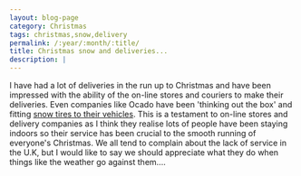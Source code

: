 ```yaml
---
layout: blog-page
category: Christmas
tags: christmas,snow,delivery
permalink: /:year/:month/:title/
title: Christmas snow and deliveries...
description: |
---
```


I have had a lot of deliveries in the run up to Christmas and have been impressed with the ability of the on-line stores and couriers to make their deliveries. Even companies like Ocado have been 'thinking out the box' and fitting [snow tires to their vehicles](http://www.ocado.com/theocadoway/talking%20ocado/2010/snow-business.html). This is a testament to on-line stores and delivery companies as I think they realise lots of people have been staying indoors so their service has been crucial to the smooth running of everyone's Christmas. We all tend to complain about the lack of service in the U.K, but I would like to say we should appreciate what they do when things like the weather go against them....
